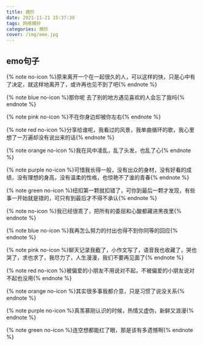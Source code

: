```yaml
---
title: 摘抄
date: 2021-11-21 15:37:39
tags: 网络摘抄
categories: 摘抄
cover: /img/emo.jpg
---
```


## emo句子

{% note no-icon %}原来离开一个在一起很久的人，可以这样的快，只是心中有了决定，就这样地离开了，或许再也见不到了吧{% endnote %}

{% note blue no-icon %}那你呢 去了别的地方遇见喜欢的人会忘了我吗{% endnote %}

{% note pink no-icon %}不在你身边却被你左右{% endnote %}

{% note red no-icon %}分享给谁呢，我看过的风景，我单曲循环的歌，我心里想了一万遍却没有说出来的话{% endnote %}

{% note orange no-icon %}我在风中凌乱，乱了头发，也乱了心{% endnote %}

{% note purple no-icon %}可惜我长得一般，没有出众的身材，没有好看的成绩，没有理想的身高，没有温柔的性格，也惊艳不了谁的青春{% endnote %}

{% note green no-icon %}纽扣第一颗就扣错了，可你到最后一颗才发现，有些事一开始就是错的，可只有到最后才不得不承认{% endnote %}

{% note no-icon %}我已经很乖了，把所有的委屈和心酸都藏进黑夜里{% endnote %}

{% note blue no-icon %}我再怎么努力的付出也得不到你同等的回应{% endnote %}

{% note pink no-icon %}聊天记录我截了，小作文写了，语音我也收藏了，哭也哭了，求也求了，我尽力了，人生漫漫，我们不要再见面了{% endnote %}

{% note red no-icon %}被偏爱的小朋友不用说对不起，不被偏爱的小朋友说对不起也没用{% endnote %}

{% note orange no-icon %}其实很多事我都介意，只是习惯了说没关系{% endnote %}

{% note purple no-icon %}真羡慕刚认识的时候，热情又虚伪，新鲜又浪漫{% endnote %}

{% note green no-icon %}连空想都能红了眼，那是该有多遗憾啊{% endnote %}

